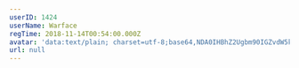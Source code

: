 ```yaml
---
userID: 1424
userName: Warface
regTime: 2018-11-14T00:54:00.000Z
avatar: 'data:text/plain; charset=utf-8;base64,NDA0IHBhZ2Ugbm90IGZvdW5kCg=='
url: null
---
```



